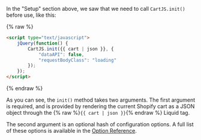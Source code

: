 In the "Setup" section above, we saw that we need to call `CartJS.init()` before use, like this:

{% raw %}
```html
<script type="text/javascript">
    jQuery(function() {
        CartJS.init({{ cart | json }}, {
            "dataAPI": false,
            "requestBodyClass": "loading"
        });
    });
</script>
```
{% endraw %}

As you can see, the `init()` method takes two arguments.
The first argument is required, and is provided by rendering the current Shopify cart as a JSON object through the {% raw %}`{{ cart | json }}`{% endraw %} Liquid tag.

The second argument is an optional hash of configuration options.
A full list of these options is available in the [Option Reference][].

[Option Reference]: /pages/reference/#options
